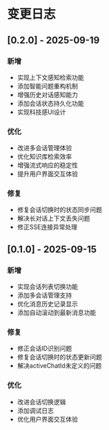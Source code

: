 # 变更日志

## [0.2.0] - 2025-09-19

### 新增
- 实现上下文感知检索功能
- 添加智能问题重构机制
- 增强历史对话感知能力
- 添加会话状态持久化功能
- 实现科技感UI设计

### 优化
- 改进多会话管理体验
- 优化知识库检索效率
- 增强流式响应的稳定性
- 提升用户界面交互体验

### 修复
- 修复会话切换时的状态同步问题
- 解决长对话上下文丢失问题
- 修正SSE连接异常处理

## [0.1.0] - 2025-09-15

### 新增
- 实现会话列表切换功能
- 添加多会话管理支持
- 优化消息历史记录显示
- 添加自动滚动到最新消息功能

### 修复
- 修正会话ID识别问题
- 修复会话切换时的状态更新问题
- 解决activeChatId未定义的问题

### 优化
- 改进会话切换逻辑
- 添加调试日志
- 优化用户界面交互体验